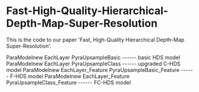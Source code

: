# Fast-High-Quality-Hierarchical-Depth-Map-Super-Resolution
This is the code to our paper 'Fast, High-Quality Hierarchical Depth-Map Super-Resolution'.

ParaModelnew EachLayer PyraUpsampleBasic                            ------                basic HDS model 
ParaModelnew EachLayer PyraUpsampleClass                            ------                upgraded C-HDS model 
ParaModelnew EachLayer_Feature PyraUpsampleBasic_Feature            ------                F-HDS model
ParaModelnew EachLayer_Feature PyraUpsampleClass_Feature            ------                FC-HDS model
